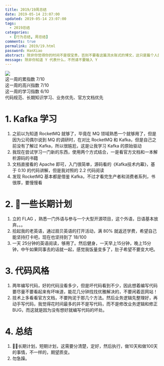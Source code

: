 ```yaml
---
title: 2019/19周总结
date: 2019-05-14 23:07:00
updated: 2019-05-14 23:07:00
tags:
  - 2019总结
categories: 
  - [行为总结, 周总结]
comments: true
permalink: 2019/19.html  
password: HanXiao
abstract: 除非你觉得你的时间不是很宝贵，否则不要看这篇流水账式的博文，这只是篇个人的工作的学习一个总结而已，没有包含任何的技术细节
message: 除非你知道 Y 代表什么，不然请不要输入 Y
---
```


![][0]  
这一周的累指数 7/10  
这一周的高兴指数 7/10   
这一周的学习指数 6/10  
代码规范、长期知识学习、业务优先、官方文档优先

<!--more-->

# 1. Kafka 学习

1. 之前以为知道 RocketMQ 就够了，毕竟在 MQ 领域熟悉一个就够用了，但是因为公司偶尔说到 MQ 的调研时，在对比 RocketMQ 和 Kafka，但是自己之前没有了解过 Kafka，所以很尴尬，这是让我学习 Kafka 的原始驱动  
2. 我现在尝试学习一门新的东西，使用两个方式结合，一是看官方文档和一本解析源码的书籍
3. 文档直接看的 Apache 即可，入门很简单，源码看的《Kafka技术内幕》，基于 0.10 的代码讲解，但是我对照的 2.2 代码阅读
4. 发现 RocketMQ 基本都是借鉴 Kafka，不过才看完生产者和消费者系列，书很厚，要慢慢看

# 2. 一些长期计划

1. 立的 FLAG ，熟悉一门外语与参与一个大型开源项目，这个外语，日语基本放弃。。。
2. 拾起我的老英语，通过扇贝英语的打开活动，满 80% 就返还学费，希望自己能坚持打卡吧，现在也坚持到了 18/100
3. 一天 25分钟的英语阅读，够用了。然后健身，一天早上15分钟，晚上15分钟，中午如果同事去的话就一起，感觉我饭量变多了，肚子希望不要变大吧。

# 3. 代码风格

1. 两年编写代码，好的代码没看多少，但是坏代码看到不少，因此想着编写代码要尽量不要看起来有坏味道，能花几分钟找找优雅解决的，不要闲着逛网站！
2. 技术上多看看官方文档，不要拘泥于那几个方法。然后业务逻辑先整理好，再动手写代码，我觉得花时间最多的并不是写代码，而不是修改业务逻辑和修正BUG，而这就是因为没有想好就编写代码的坏处。

# 4. 总结

1. 长期计划，短期计划，这需要分清楚，定好，然后执行，做10天和做100天的事情，不一样的，期望质变。
2. 勿急躁。

[0]: https://leran2deeplearnjavawebtech.oss-cn-beijing.aliyuncs.com/background/2019-05-11%E8%A5%BF%E6%B9%96%E6%99%AF%E5%8C%BA.jpg